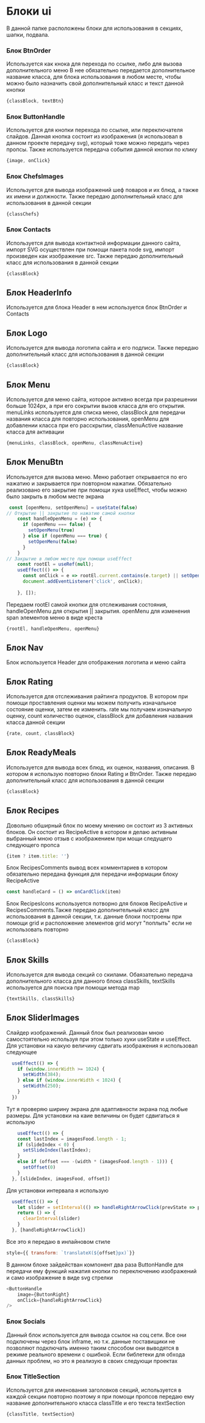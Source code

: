 # Блоки ui
В данной папке расположены блоки для использования в секциях, шапки, подвала.
### Блок BtnOrder
Используется как кнока для перехода по ссылке, либо для вызова дополнительного меню
В нее обязательно передается дополнительное название класса, для блока использования в любом месте, чтобы можно было назначить свой дополнительный класс и текст данной кнопки
``` javascript
{classBlock, textBtn}
```
### Блок ButtonHandle
Используется для кнопки перехода по ссылке, или переключателя слайдов. Данная кнопка состоит из изображения (я использовал в данном проекте передачу svg), который тоже можно передать через пропсы. Также используется передача события данной кнопки по клику
``` javascript
{image, onClick}
```
### Блок ChefsImages
Используется для вывода изображений шеф поваров и их блюд, а также их имени и должности. Также передаю дополнительный класс для использования в данной секции
``` javascript
{classChefs}
```
### Блок Contacts
Используется для вывода контактной информации данного сайта, импорт SVG осуществлен при помощи пакета node svg, импорт произведен как изображение src. Также передаю дополнительный класс для использования в данной секции
``` javascript
{classBlock}
```
## Блок HeaderInfo
Используется для блока Header в нем используется блок BtnOrder и Contacts
## Блок Logo
Используется для вывода логотипа сайта и его подписи. Также передаю дополнительный класс для использования в данной секции
``` javascript
{classBlock}
```
## Блок Menu
Используется для меню сайта, которое активно всегда при разрешении больше 1024px, а при его сокрытии вызов класса для его открытия. menuLinks используется для списка меню, classBlock для передачи названия класса для повторно использования, openMenu для добавлении класса при его расскрытии, classMenuActive название класса для активации
``` javascript
{menuLinks, classBlock, openMenu, classMenuActive}
```
## Блок MenuBtn
Используется для вызова меню. Меню работает открывается по его нажатию и закрывается при повторном нажатии. Обязательно реализовано его закрытие при помощи хука useEffect, чтобы можно было закрыть в любом месте экрана
``` javascript
 const [openMenu, setOpenMenu] = useState(false)
// Открытие || закрытие по нажатию самой кнопки
    const handleOpenMenu = (e) => {
      if (openMenu === false) {
        setOpenMenu(true)
      } else if (openMenu === true) {
        setOpenMenu(false)
      }
    }
// Закрытие в любом месте при помощи useEffect
    const rootEl = useRef(null);
    useEffect(() => {
      const onClick = e => rootEl.current.contains(e.target) || setOpenMenu(false);
      document.addEventListener('click', onClick);
      
    }, []);
```
Передаем rootEl самой кнопки для отслеживания состояния, handleOpenMenu для открытия || закрытия. openMenu для изменения span элементов меню в виде креста
``` javascript
{rootEl, handleOpenMenu, openMenu}
```
## Блок Nav
Блок используется Header для отображения логотипа и меню сайта
## Блок Rating
Используется для отслеживания райтинга продуктов. В котором при помощи проставления оценки мы можем получить изначальное состояние оценки, затем ее изменить. rate мы получаем изначальную оценку, count количество оценок, classBlock для добавления названия класса данной секции
``` javascript
{rate, count, classBlock}
```
## Блок ReadyMeals
Используется для вывода всех блюд, их оценок, названия, описания. В котором я использую повторно блоки Rating и BtnOrder. Также передаю дополнительный класс для использования в данной секции
``` javascript
{classBlock}
```
## Блок Recipes
Довольно обширный блок по моему мнению он состоит из 3 активных блоков. Он состоит из RecipeActive в котором я делаю активным выбранный мною отзыв с изображением при мощи следущего следующего пропса
``` javascript
{item ? item.title: ''}
```
Блок RecipesComments вывод всех комментариев в котором обязательно передана функция для передачи информации блоку  RecipeActive
``` javascript
const handleCard = () => onCardClick(item)
```
Блок RecipesIcons используется потворно для блоков RecipeActive и RecipesComments.Также передаю дополнительный класс для использования в данной секции, т.к. данные блоки построены при помощи grid и расположение элементов grid могут "поплыть" если не использовать повторно
``` javascript
{classBlock}
```
## Блок Skills
Используется для вывода секций со скилами. Обаязательно передача дополнительного класса для данного блока classSkills, textSkills используется для поиска при помощи метода map
``` javascript
{textSkills, classSkills}
```
## Блок SliderImages
Слайдер изображений. Данный блок был реализован мною самостоятельно используя при этом только хуки useState и useEffect.
Для установки на какую величину сдвигать изображения я использовал следующее
``` javascript
  useEffect(() => {
    if (window.innerWidth >= 1024) {
      setWidth(384);
    } else if (window.innerWidth < 1024) {
      setWidth(250);
    }
  })
  ```
  Тут я проверяю ширину экрана для адаптивности экрана под любые размеры. 
  Для установки на каие величины он будет сдвигаться я использую 
``` javascript
    useEffect(() => {
    const lastIndex = imagesFood.length - 1;
    if (slideIndex < 0) {
      setSlideIndex(lastIndex);
    } 
    else if (offset === -(width * (imagesFood.length - 1))) {
      setOffset(0)
    }
  }, [slideIndex, imagesFood, offset])
```
Для установки интервала я использую 
``` javascript
  useEffect(() => {
    let slider = setInterval(() => handleRightArrowClick(prevState => prevState + 1), 1500);
    return () => {
      clearInterval(slider)
    }
  }, [handleRightArrowClick])
```
Все это я передаю в инлайновом стиле 
``` javascript
style={{ transform: `translateX(${offset}px)`}}
```  
В данном блоке зайдействан компонент два раза ButtonHandle для передачи ему функций нажатия кнопки по переключению изображений и само изображение в виде svg стрелки
``` javascript
<ButtonHandle
    image={ButtonRight}
    onClick={handleRightArrowClick}
/>
```  
### Блок Socials 
Данный блок используется для вывода ссылок на соц сети. Все они  подключены через блок inframe, но т.к. данные поставищики не позволяют подключать именно таким способом они выводятся в режиме реального времени с ошибкой. Если библетеки для обхода данных проблем, но это я реализую в своих следующи проектах
### Блок TitleSection 
Используется для именования заголовков секций, используется в каждой секции повторно поэтому я при помощи пропсов передаю ему название дополнительного класса classTitle и его текста textSection
``` javascript
{classTitle, textSection}
```  